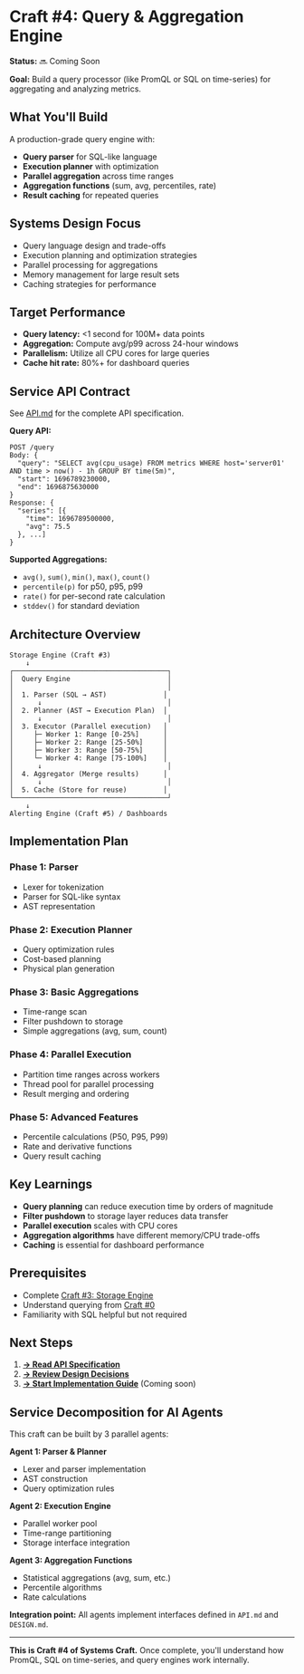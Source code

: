 # Craft #4: Query & Aggregation Engine

**Status:** 🔜 Coming Soon

**Goal:** Build a query processor (like PromQL or SQL on time-series) for aggregating and analyzing metrics.

## What You'll Build

A production-grade query engine with:
- **Query parser** for SQL-like language
- **Execution planner** with optimization
- **Parallel aggregation** across time ranges
- **Aggregation functions** (sum, avg, percentiles, rate)
- **Result caching** for repeated queries

## Systems Design Focus

- Query language design and trade-offs
- Execution planning and optimization strategies
- Parallel processing for aggregations
- Memory management for large result sets
- Caching strategies for performance

## Target Performance

- **Query latency:** <1 second for 100M+ data points
- **Aggregation:** Compute avg/p99 across 24-hour windows
- **Parallelism:** Utilize all CPU cores for large queries
- **Cache hit rate:** 80%+ for dashboard queries

## Service API Contract

See [API.md](API.md) for the complete API specification.

**Query API:**
```
POST /query
Body: {
  "query": "SELECT avg(cpu_usage) FROM metrics WHERE host='server01' AND time > now() - 1h GROUP BY time(5m)",
  "start": 1696789230000,
  "end": 1696875630000
}
Response: {
  "series": [{
    "time": 1696789500000,
    "avg": 75.5
  }, ...]
}
```

**Supported Aggregations:**
- `avg()`, `sum()`, `min()`, `max()`, `count()`
- `percentile(p)` for p50, p95, p99
- `rate()` for per-second rate calculation
- `stddev()` for standard deviation

## Architecture Overview

```
Storage Engine (Craft #3)
    ↓
┌──────────────────────────────────────┐
│  Query Engine                        │
│                                      │
│  1. Parser (SQL → AST)              │
│      ↓                               │
│  2. Planner (AST → Execution Plan)  │
│      ↓                               │
│  3. Executor (Parallel execution)   │
│     ├─ Worker 1: Range [0-25%]      │
│     ├─ Worker 2: Range [25-50%]     │
│     ├─ Worker 3: Range [50-75%]     │
│     └─ Worker 4: Range [75-100%]    │
│      ↓                               │
│  4. Aggregator (Merge results)      │
│      ↓                               │
│  5. Cache (Store for reuse)         │
└──────────────────────────────────────┘
    ↓
Alerting Engine (Craft #5) / Dashboards
```

## Implementation Plan

### Phase 1: Parser
- Lexer for tokenization
- Parser for SQL-like syntax
- AST representation

### Phase 2: Execution Planner
- Query optimization rules
- Cost-based planning
- Physical plan generation

### Phase 3: Basic Aggregations
- Time-range scan
- Filter pushdown to storage
- Simple aggregations (avg, sum, count)

### Phase 4: Parallel Execution
- Partition time ranges across workers
- Thread pool for parallel processing
- Result merging and ordering

### Phase 5: Advanced Features
- Percentile calculations (P50, P95, P99)
- Rate and derivative functions
- Query result caching

## Key Learnings

- **Query planning** can reduce execution time by orders of magnitude
- **Filter pushdown** to storage layer reduces data transfer
- **Parallel execution** scales with CPU cores
- **Aggregation algorithms** have different memory/CPU trade-offs
- **Caching** is essential for dashboard performance

## Prerequisites

- Complete [Craft #3: Storage Engine](../craft3/)
- Understand querying from [Craft #0](../phase0/)
- Familiarity with SQL helpful but not required

## Next Steps

1. **[→ Read API Specification](API.md)**
2. **[→ Review Design Decisions](DESIGN.md)**
3. **[→ Start Implementation Guide](TUTORIAL.md)** (Coming soon)

## Service Decomposition for AI Agents

This craft can be built by 3 parallel agents:

**Agent 1: Parser & Planner**
- Lexer and parser implementation
- AST construction
- Query optimization rules

**Agent 2: Execution Engine**
- Parallel worker pool
- Time-range partitioning
- Storage interface integration

**Agent 3: Aggregation Functions**
- Statistical aggregations (avg, sum, etc.)
- Percentile algorithms
- Rate calculations

**Integration point:** All agents implement interfaces defined in `API.md` and `DESIGN.md`.

---

**This is Craft #4 of Systems Craft.** Once complete, you'll understand how PromQL, SQL on time-series, and query engines work internally.
